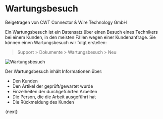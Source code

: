 # Wartungsbesuch
<span class="text-muted contributed-by">Beigetragen von CWT Connector & Wire Technology GmbH</span>

Ein Wartungsbesuch ist ein Datensatz über einen Besuch eines Technikers bei einem Kunden, in den meisten Fällen wegen einer Kundenanfrage. Sie können einen Wartungsbesuch wir folgt erstellen:

> Support > Dokumente > Wartungsbesuch > Neu

<img class="screenshot" alt="Wartungsbesuch" src="{{docs_base_url}}/assets/img/support/maintenance-visit.png">

Der Wartungsbesuch inhält Informationen über:

* Den Kunden
* Den Artikel der geprüft/gewartet wurde
* Einzelheiten der durchgeführten Arbeiten
* Die Person, die die Arbeit ausgeführt hat
* Die Rückmeldung des Kunden

{next}
